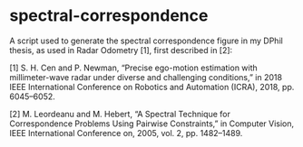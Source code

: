 # spectral-correspondence
A script used to generate the spectral correspondence figure in my DPhil thesis, as used in Radar Odometry [1], first described in [2]:

[1] S. H. Cen and P. Newman, “Precise ego-motion estimation with millimeter-wave radar under diverse and challenging conditions,” in 2018 IEEE International Conference on Robotics and Automation (ICRA), 2018, pp. 6045–6052.

[2] M. Leordeanu and M. Hebert, “A Spectral Technique for Correspondence Problems Using Pairwise Constraints,” in Computer Vision, IEEE International Conference on, 2005, vol. 2, pp. 1482–1489.
